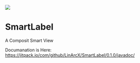 [![](https://jitpack.io/v/LinArcX/SmartLabel.svg)](https://jitpack.io/#LinArcX/SmartLabel)

# SmartLabel
A Composit Smart View

Documanation is Here:
https://jitpack.io/com/github/LinArcX/SmartLabel/0.1.0/javadoc/
